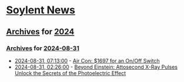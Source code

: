 # [Soylent News](../../../README.md)

## [Archives](../../index.md) for [2024](../index.md)

### [Archives](../../index.md) for [2024-08-31](index.md)

* [2024-08-31, 07:13:00](https://soylentnews.org/article.pl?sid=24/08/30/048213&from=rss) - [Air Con: $1697 for an On/Off Switch](https://soylentnews.org/article.pl?sid=24/08/30/048213&from=rss)
* [2024-08-31, 02:26:00](https://soylentnews.org/article.pl?sid=24/08/29/2317232&from=rss) - [Beyond Einstein: Attosecond X-Ray Pulses Unlock the Secrets of the Photoelectric Effect](https://soylentnews.org/article.pl?sid=24/08/29/2317232&from=rss)
